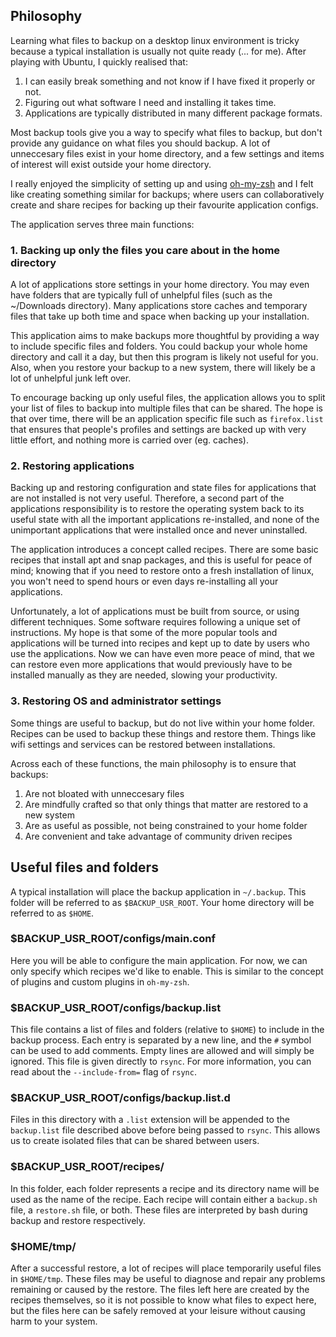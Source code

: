 ## Philosophy
Learning what files to backup on a desktop linux environment is tricky because a 
typical installation is usually not quite ready (... for me). After playing with 
Ubuntu, I quickly realised that:

1. I can easily break something and not know if I have fixed it properly or not.
2. Figuring out what software I need and installing it takes time.
3. Applications are typically distributed in many different package formats.

Most backup tools give you a way to specify what files to backup, but don't provide 
any guidance on what files you should backup. A lot of unneccesary files exist in 
your home directory, and a few settings and items of interest will exist outside 
your home directory.

I really enjoyed the simplicity of setting up and using 
[oh-my-zsh](https://ohmyz.sh/) and I felt like creating something similar for 
backups; where users can collaboratively create and share recipes for backing up 
their favourite application configs.

The application serves three main functions:

### 1. Backing up only the files you care about in the home directory
A lot of applications store settings in your home directory. You may even have 
folders that are typically full of unhelpful files (such as the ~/Downloads 
directory). Many applications store caches and temporary files that take up 
both time and space when backing up your installation.

This application aims to make backups more thoughtful by providing a way to
include specific files and folders. You could backup your whole home directory 
and call it a day, but then this program is likely not useful for you. Also, 
when you restore your backup to a new system, there will likely be a lot of 
unhelpful junk left over.

To encourage backing up only useful files, the application allows you to 
split your list of files to backup into multiple files that can be shared. 
The hope is that over time, there will be an application specific file such as 
`firefox.list` that ensures that people's profiles and settings are backed up 
with very little effort, and nothing more is carried over (eg. caches).

### 2. Restoring applications
Backing up and restoring configuration and state files for applications that 
are not installed is not very useful. Therefore, a second part of the 
applications responsibility is to restore the operating system back to its 
useful state with all the important applications re-installed, and none of 
the unimportant applications that were installed once and never uninstalled.

The application introduces a concept called recipes. There are some basic 
recipes that install apt and snap packages, and this is useful for peace of 
mind; knowing that if you need to restore onto a fresh installation of linux, 
you won't need to spend hours or even days re-installing all your 
applications.

Unfortunately, a lot of applications must be built from source, or using 
different techniques. Some software requires following a unique set of 
instructions. My hope is that some of the more popular tools and 
applications will be turned into recipes and kept up to date by users who 
use the applications. Now we can have even more peace of mind, that we can 
restore even more applications that would previously have to be installed 
manually as they are needed, slowing your productivity.

### 3. Restoring OS and administrator settings
Some things are useful to backup, but do not live within your home folder. 
Recipes can be used to backup these things and restore them. Things like 
wifi settings and services can be restored between installations.

Across each of these functions, the main philosophy is to ensure that 
backups: 
1. Are not bloated with unneccesary files
2. Are mindfully crafted so that only things that matter are restored to a 
new system
3. Are as useful as possible, not being constrained to your home folder
4. Are convenient and take advantage of community driven recipes

## Useful files and folders
A typical installation will place the backup application in `~/.backup`. 
This folder will be referred to as `$BACKUP_USR_ROOT`. Your home directory 
will be referred to as `$HOME`.

### $BACKUP_USR_ROOT/configs/main.conf
Here you will be able to configure the main application. For now, we can 
only specify which recipes we'd like to enable. This is similar to the 
concept of plugins and custom plugins in `oh-my-zsh`.

### $BACKUP_USR_ROOT/configs/backup.list
This file contains a list of files and folders (relative to `$HOME`) to 
include in the backup process. Each entry is separated by a new line, and
the `#` symbol can be used to add comments. Empty lines are allowed and 
will simply be ignored. This file is given directly to `rsync`. For more 
information, you can read about the `--include-from=` flag of `rsync`.

### $BACKUP_USR_ROOT/configs/backup.list.d
Files in this directory with a `.list` extension will be appended to the 
`backup.list` file described above before being passed to `rsync`. This
allows us to create isolated files that can be shared between users.

### $BACKUP_USR_ROOT/recipes/
In this folder, each folder represents a recipe and its directory name 
will be used as the name of the recipe. Each recipe will contain either 
a `backup.sh` file, a `restore.sh` file, or both. These files are 
interpreted by bash during backup and restore respectively.

### $HOME/tmp/
After a successful restore, a lot of recipes will place temporarily useful 
files in `$HOME/tmp`. These files may be useful to diagnose and repair any 
problems remaining or caused by the restore. The files left here are created 
by the recipes themselves, so it is not possible to know what files to 
expect here, but the files here can be safely removed at your leisure 
without causing harm to your system.
